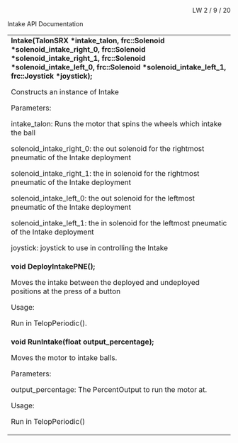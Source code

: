 

<p style="text-align: right">
LW	 2 / 9 / 20</p>


Intake API Documentation


<table>
  <tr>
   <td><strong>Intake(TalonSRX *intake_talon, frc::Solenoid *solenoid_intake_right_0, frc::Solenoid *solenoid_intake_right_1, frc::Solenoid *solenoid_intake_left_0, frc::Solenoid *solenoid_intake_left_1, frc::Joystick *joystick);</strong>
<p>
Constructs an instance of Intake
<p>
Parameters:
<p>
intake_talon: Runs the motor that spins the wheels which intake the ball
<p>
solenoid_intake_right_0: the out solenoid for the rightmost pneumatic of the Intake deployment
<p>
solenoid_intake_right_1: the in solenoid for the rightmost pneumatic of the Intake deployment
<p>
solenoid_intake_left_0: the out solenoid for the leftmost pneumatic of the Intake deployment
<p>
solenoid_intake_left_1: the in solenoid for the leftmost pneumatic of the Intake deployment
<p>
joystick: joystick to use in controlling the Intake
   </td>
  </tr>
  <tr>
   <td><strong>void DeployIntakePNE();</strong>
<p>
Moves the intake between the deployed and undeployed positions at the press of a button 
<p>
Usage: 
<p>
Run in TelopPeriodic().
   </td>
  </tr>
  <tr>
   <td><strong>void RunIntake(float output_percentage);</strong>
<p>
Moves the motor to intake balls.
<p>
Parameters:
<p>
output_percentage: The PercentOutput to run the motor at.
<p>
Usage: 
<p>
Run in TelopPeriodic() 
   </td>
  </tr>
</table>


